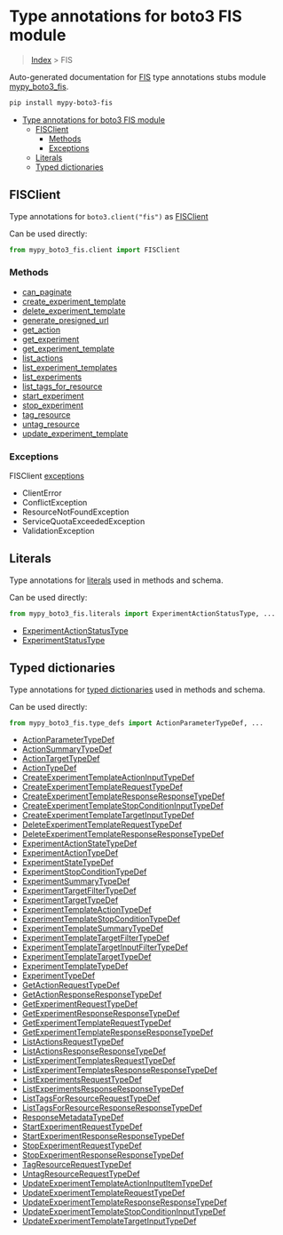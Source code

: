 # Type annotations for boto3 FIS module

> [Index](..) > FIS

Auto-generated documentation for
[FIS](https://boto3.amazonaws.com/v1/documentation/api/latest/reference/services/fis.html#FIS)
type annotations stubs module
[mypy_boto3_fis](https://pypi.org/project/mypy-boto3-fis/).

```bash
pip install mypy-boto3-fis
```

- [Type annotations for boto3 FIS module](#type-annotations-for-boto3-fis-module)
  - [FISClient](#fisclient)
    - [Methods](#methods)
    - [Exceptions](#exceptions)
  - [Literals](#literals)
  - [Typed dictionaries](#typed-dictionaries)

## FISClient

Type annotations for `boto3.client("fis")` as [FISClient](./client.md)

Can be used directly:

```python
from mypy_boto3_fis.client import FISClient
```

### Methods

- [can_paginate](./client.md#can_paginate)
- [create_experiment_template](./client.md#create_experiment_template)
- [delete_experiment_template](./client.md#delete_experiment_template)
- [generate_presigned_url](./client.md#generate_presigned_url)
- [get_action](./client.md#get_action)
- [get_experiment](./client.md#get_experiment)
- [get_experiment_template](./client.md#get_experiment_template)
- [list_actions](./client.md#list_actions)
- [list_experiment_templates](./client.md#list_experiment_templates)
- [list_experiments](./client.md#list_experiments)
- [list_tags_for_resource](./client.md#list_tags_for_resource)
- [start_experiment](./client.md#start_experiment)
- [stop_experiment](./client.md#stop_experiment)
- [tag_resource](./client.md#tag_resource)
- [untag_resource](./client.md#untag_resource)
- [update_experiment_template](./client.md#update_experiment_template)

### Exceptions

FISClient [exceptions](./client.md#exceptions)

- ClientError
- ConflictException
- ResourceNotFoundException
- ServiceQuotaExceededException
- ValidationException

## Literals

Type annotations for [literals](./literals.md) used in methods and schema.

Can be used directly:

```python
from mypy_boto3_fis.literals import ExperimentActionStatusType, ...
```

- [ExperimentActionStatusType](./literals.md#experimentactionstatustype)
- [ExperimentStatusType](./literals.md#experimentstatustype)

## Typed dictionaries

Type annotations for [typed dictionaries](./type_defs.md) used in methods and
schema.

Can be used directly:

```python
from mypy_boto3_fis.type_defs import ActionParameterTypeDef, ...
```

- [ActionParameterTypeDef](./type_defs.md#actionparametertypedef)
- [ActionSummaryTypeDef](./type_defs.md#actionsummarytypedef)
- [ActionTargetTypeDef](./type_defs.md#actiontargettypedef)
- [ActionTypeDef](./type_defs.md#actiontypedef)
- [CreateExperimentTemplateActionInputTypeDef](./type_defs.md#createexperimenttemplateactioninputtypedef)
- [CreateExperimentTemplateRequestTypeDef](./type_defs.md#createexperimenttemplaterequesttypedef)
- [CreateExperimentTemplateResponseResponseTypeDef](./type_defs.md#createexperimenttemplateresponseresponsetypedef)
- [CreateExperimentTemplateStopConditionInputTypeDef](./type_defs.md#createexperimenttemplatestopconditioninputtypedef)
- [CreateExperimentTemplateTargetInputTypeDef](./type_defs.md#createexperimenttemplatetargetinputtypedef)
- [DeleteExperimentTemplateRequestTypeDef](./type_defs.md#deleteexperimenttemplaterequesttypedef)
- [DeleteExperimentTemplateResponseResponseTypeDef](./type_defs.md#deleteexperimenttemplateresponseresponsetypedef)
- [ExperimentActionStateTypeDef](./type_defs.md#experimentactionstatetypedef)
- [ExperimentActionTypeDef](./type_defs.md#experimentactiontypedef)
- [ExperimentStateTypeDef](./type_defs.md#experimentstatetypedef)
- [ExperimentStopConditionTypeDef](./type_defs.md#experimentstopconditiontypedef)
- [ExperimentSummaryTypeDef](./type_defs.md#experimentsummarytypedef)
- [ExperimentTargetFilterTypeDef](./type_defs.md#experimenttargetfiltertypedef)
- [ExperimentTargetTypeDef](./type_defs.md#experimenttargettypedef)
- [ExperimentTemplateActionTypeDef](./type_defs.md#experimenttemplateactiontypedef)
- [ExperimentTemplateStopConditionTypeDef](./type_defs.md#experimenttemplatestopconditiontypedef)
- [ExperimentTemplateSummaryTypeDef](./type_defs.md#experimenttemplatesummarytypedef)
- [ExperimentTemplateTargetFilterTypeDef](./type_defs.md#experimenttemplatetargetfiltertypedef)
- [ExperimentTemplateTargetInputFilterTypeDef](./type_defs.md#experimenttemplatetargetinputfiltertypedef)
- [ExperimentTemplateTargetTypeDef](./type_defs.md#experimenttemplatetargettypedef)
- [ExperimentTemplateTypeDef](./type_defs.md#experimenttemplatetypedef)
- [ExperimentTypeDef](./type_defs.md#experimenttypedef)
- [GetActionRequestTypeDef](./type_defs.md#getactionrequesttypedef)
- [GetActionResponseResponseTypeDef](./type_defs.md#getactionresponseresponsetypedef)
- [GetExperimentRequestTypeDef](./type_defs.md#getexperimentrequesttypedef)
- [GetExperimentResponseResponseTypeDef](./type_defs.md#getexperimentresponseresponsetypedef)
- [GetExperimentTemplateRequestTypeDef](./type_defs.md#getexperimenttemplaterequesttypedef)
- [GetExperimentTemplateResponseResponseTypeDef](./type_defs.md#getexperimenttemplateresponseresponsetypedef)
- [ListActionsRequestTypeDef](./type_defs.md#listactionsrequesttypedef)
- [ListActionsResponseResponseTypeDef](./type_defs.md#listactionsresponseresponsetypedef)
- [ListExperimentTemplatesRequestTypeDef](./type_defs.md#listexperimenttemplatesrequesttypedef)
- [ListExperimentTemplatesResponseResponseTypeDef](./type_defs.md#listexperimenttemplatesresponseresponsetypedef)
- [ListExperimentsRequestTypeDef](./type_defs.md#listexperimentsrequesttypedef)
- [ListExperimentsResponseResponseTypeDef](./type_defs.md#listexperimentsresponseresponsetypedef)
- [ListTagsForResourceRequestTypeDef](./type_defs.md#listtagsforresourcerequesttypedef)
- [ListTagsForResourceResponseResponseTypeDef](./type_defs.md#listtagsforresourceresponseresponsetypedef)
- [ResponseMetadataTypeDef](./type_defs.md#responsemetadatatypedef)
- [StartExperimentRequestTypeDef](./type_defs.md#startexperimentrequesttypedef)
- [StartExperimentResponseResponseTypeDef](./type_defs.md#startexperimentresponseresponsetypedef)
- [StopExperimentRequestTypeDef](./type_defs.md#stopexperimentrequesttypedef)
- [StopExperimentResponseResponseTypeDef](./type_defs.md#stopexperimentresponseresponsetypedef)
- [TagResourceRequestTypeDef](./type_defs.md#tagresourcerequesttypedef)
- [UntagResourceRequestTypeDef](./type_defs.md#untagresourcerequesttypedef)
- [UpdateExperimentTemplateActionInputItemTypeDef](./type_defs.md#updateexperimenttemplateactioninputitemtypedef)
- [UpdateExperimentTemplateRequestTypeDef](./type_defs.md#updateexperimenttemplaterequesttypedef)
- [UpdateExperimentTemplateResponseResponseTypeDef](./type_defs.md#updateexperimenttemplateresponseresponsetypedef)
- [UpdateExperimentTemplateStopConditionInputTypeDef](./type_defs.md#updateexperimenttemplatestopconditioninputtypedef)
- [UpdateExperimentTemplateTargetInputTypeDef](./type_defs.md#updateexperimenttemplatetargetinputtypedef)
